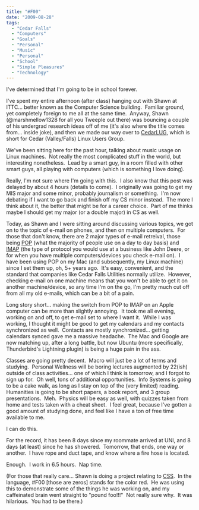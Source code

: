 ```yaml
---
title: "#F00"
date: "2009-08-28"
tags:
  - "Cedar Falls"
  - "Computers"
  - "Goals"
  - "Personal"
  - "Music"
  - "Personal"
  - "School"
  - "Simple Pleasures"
  - "Technology"
---
```


I've determined that I'm going to be in school forever.

I've spent my entire afternoon (after class) hanging out with Shawn at ITTC... better known as the Computer Science building.  Familiar ground, yet completely foreign to me all at the same time.  Anyway, Shawn (@marshmellow1328 for all you Tweeple out there) was bouncing a couple of his undergrad research ideas off of me (it's also where the title comes from... inside joke), and then we made our way over to [CedarLUG](http://www.cedarlug.org/index.php?title=Main_Page), which is short for Cedar (Valley/Falls) Linux Users Group.

We've been sitting here for the past hour, talking about music usage on Linux machines.  Not really the most complicated stuff in the world, but interesting nonetheless.  Lead by a smart guy, in a room filled with other smart guys, all playing with computers (which is something I love doing).

Really, I'm not sure where I'm going with this.  I also know that this post was delayed by about 4 hours (details to come).  I originally was going to get my MIS major and some minor, probably journalism or something.  I'm now debating if I want to go back and finish off my CS minor instead.  The more I think about it, the better that might be for a career choice.  Part of me thinks maybe I should get my major (or a double major) in CS as well.

Today, as Shawn and I were sitting around discussing various topics, we got on to the topic of e-mail on phones, and then on multiple computers.  For those that don't know, there are 2 major types of e-mail retreival, those being [POP](http://en.wikipedia.org/wiki/Post_Office_Protocol) (what the majority of people use on a day to day basis) and [IMAP](http://en.wikipedia.org/wiki/Imap) (the type of protocol you would use at a business like John Deere, or for when you have multiple computers/devices you check e-mail on).  I have been using POP on my Mac (and subsequently, my Linux machine) since I set them up, oh, 5+ years ago.  It's easy, convenient, and the standard that companies like Cedar Falls Utilities normally utilize.  However, checking e-mail on one machine means that you won't be able to get it on another machine/device, so any time I'm on the go, I'm pretty much cut off from all my old e-mails, which can be a bit of a pain.

Long story short... making the switch from POP to IMAP on an Apple computer can be more than slightly annoying.  It took me all evening, working on and off, to get e-mail set to where I want it.  While I was working, I thought it might be good to get my calendars and my contacts synchronized as well.  Contacts are mostly synchronized... getting calendars synced gave me a massive headache.  The Mac and Google are now matching up, after a long battle, but now Ubuntu (more specifically, Thunderbird's Lightning plugin) is being a huge pain in the ass.

Classes are going pretty decent.  Macro will just be a lot of terms and studying.  Personal Wellness will be boring lectures augmented by 22(ish) outside of class activities... one of which I think is tomorrow, and I forgot to sign up for.  Oh well, tons of additional opportunities.  Info Systems is going to be a cake walk, as long as I stay on top of the (very limited) reading.  Humanities is going to be short papers, a book report, and 3 group presentations.  Meh.  Physics will be easy as well, with quizzes taken from home and tests taken with a cheat sheet.  I feel great, because I've gotten a good amount of studying done, and feel like I have a ton of free time available to me.

I can do this.

For the record, it has been 8 days since my roommate arrived at UNI, and 8 days (at least) since he has showered.  Tomorrow, that ends, one way or another.  I have rope and duct tape, and know where a fire hose is located.

Enough.  I work in 6.5 hours.  Nap time.

(For those that really care... Shawn is doing a project relating to [CSS](http://en.wikipedia.org/wiki/Cascading_Style_Sheets).  In the language, #F00 \[those are zeros\] stands for the color red.  He was using this to demonstrate some of the things he was working on, and my caffeinated brain went straight to "pound foo!!!"  Not really sure why.  It was hilarious.  You had to be there.)
